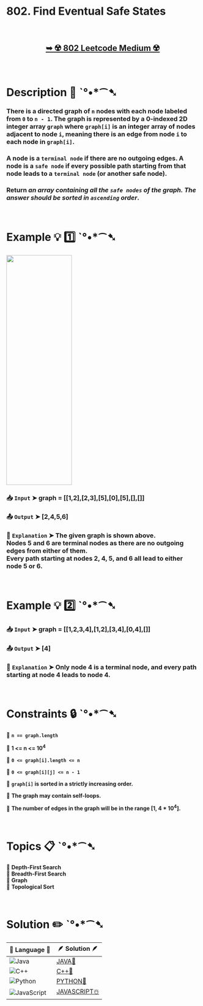 # 802. Find Eventual Safe States

</br>

<h2 align="center"> 

<a href="https://leetcode.com/problems/find-eventual-safe-states/description/?envType=daily-question&envId=2025-01-24"><strong>➥ ☢️ 802 Leetcode Medium ☢️ </strong></a>
</h2>

</br>

# Description 📜 ˋ°•*⁀➷

### There is a directed graph of `n` nodes with each node labeled from `0` to `n - 1`. The graph is represented by a 0-indexed 2D integer array `graph` where `graph[i]` is an integer array of nodes adjacent to node `i`, meaning there is an edge from node `i` to each node in `graph[i]`.

### A node is a `terminal node` if there are no outgoing edges. A node is a `safe node` if every possible path starting from that node leads to a `terminal node` (or another safe node).

### Return *an array containing all the `safe nodes` of the graph. The answer should be sorted in `ascending` order*.

</br>

# Example 💡 1️⃣ ˋ°•*⁀➷

<img src="https://github.com/user-attachments/assets/7b55c245-5e3d-4aec-9969-c0c1d79c73f2" width="171px" height="600px"/>

  ### 📥 `Input`  ➤ graph = [[1,2],[2,3],[5],[0],[5],[],[]]

  ### 📤 `Output`  ➤ [2,4,5,6]

  ### 🔦 `Explanation`  ➤ The given graph is shown above.</br> Nodes 5 and 6 are terminal nodes as there are no outgoing edges from either of them.</br> Every path starting at nodes 2, 4, 5, and 6 all lead to either node 5 or 6.

</br>

# Example 💡 2️⃣ ˋ°•*⁀➷

  ### 📥 `Input` ➤ graph = [[1,2,3,4],[1,2],[3,4],[0,4],[]]

  ### 📤 `Output`  ➤ [4]

  ### 🔦 `Explanation` ➤ Only node 4 is a terminal node, and every path starting at node 4 leads to node 4.

</br>

# Constraints 🔒 ˋ°•*⁀➷

🔹 **`n == graph.length`** </br>

🔹 **1 <= n <= 10<sup>4</sup>** </br>

🔹 **`0 <= graph[i].length <= n`** </br>

🔹 **`0 <= graph[i][j] <= n - 1`** </br>

🔹 **`graph[i]` is sorted in a strictly increasing order.** </br>

🔹 **The graph may contain self-loops.** </br>

🔹 **The number of edges in the graph will be in the range [1, 4 * 10<sup>4</sup>].** </br>

</br>

# Topics 📋 ˋ°•*⁀➷

🔸 **Depth-First Search**  </br>
🔸 **Breadth-First Search**  </br>
🔸 **Graph**  </br>
🔸 **Topological Sort**  </br>

</br>

# Solution ✏️ ˋ°•*⁀➷

| 📒 Language 📒  | 🪶 Solution 🪶 |
| ------------- | ------------- |
|  ![Java](https://img.shields.io/badge/java-%23ED8B00.svg?style=for-the-badge&logo=openjdk&logoColor=white)  | [JAVA🍁](https://github.com/Prakhar-002/LEETCODE/blob/main/%F0%9F%8D%84%20Daily%20Challenge%202025%20%F0%9F%8D%B3/%F0%9F%94%AC%20Examine%20Thoroughly%20%F0%9F%A7%AC/01%20Jan%20%F0%9F%AA%BC/24%20-%2001%20-%202025%20---%20802.%20Find%20Eventual%20Safe%20States%20%E2%98%83%EF%B8%8F%20%F0%9F%8D%81%20%F0%9F%8D%B0%20%F0%9F%8E%B2/%F0%9F%8D%81JAVA%20-%20802.%20Find%20Eventual%20Safe%20States.java) |
|  ![C++](https://img.shields.io/badge/c++-%2300599C.svg?style=for-the-badge&logo=c%2B%2B&logoColor=white)  | [C++🎲](https://github.com/Prakhar-002/LEETCODE/blob/main/%F0%9F%8D%84%20Daily%20Challenge%202025%20%F0%9F%8D%B3/%F0%9F%94%AC%20Examine%20Thoroughly%20%F0%9F%A7%AC/01%20Jan%20%F0%9F%AA%BC/24%20-%2001%20-%202025%20---%20802.%20Find%20Eventual%20Safe%20States%20%E2%98%83%EF%B8%8F%20%F0%9F%8D%81%20%F0%9F%8D%B0%20%F0%9F%8E%B2/%F0%9F%8E%B2CPP%20-%20802.%20Find%20Eventual%20Safe%20States.cpp)  |
|  ![Python](https://img.shields.io/badge/python-3670A0?style=for-the-badge&logo=python&logoColor=ffdd54)    | [PYTHON🍰](https://github.com/Prakhar-002/LEETCODE/blob/main/%F0%9F%8D%84%20Daily%20Challenge%202025%20%F0%9F%8D%B3/%F0%9F%94%AC%20Examine%20Thoroughly%20%F0%9F%A7%AC/01%20Jan%20%F0%9F%AA%BC/24%20-%2001%20-%202025%20---%20802.%20Find%20Eventual%20Safe%20States%20%E2%98%83%EF%B8%8F%20%F0%9F%8D%81%20%F0%9F%8D%B0%20%F0%9F%8E%B2/%F0%9F%8D%B0PYTHON%20-%20802.%20Find%20Eventual%20Safe%20States.py) |
| ![JavaScript](https://img.shields.io/badge/javascript-%23323330.svg?style=for-the-badge&logo=javascript&logoColor=%23F7DF1E)   | [JAVASCRIPT☃️](https://github.com/Prakhar-002/LEETCODE/blob/main/%F0%9F%8D%84%20Daily%20Challenge%202025%20%F0%9F%8D%B3/%F0%9F%94%AC%20Examine%20Thoroughly%20%F0%9F%A7%AC/01%20Jan%20%F0%9F%AA%BC/24%20-%2001%20-%202025%20---%20802.%20Find%20Eventual%20Safe%20States%20%E2%98%83%EF%B8%8F%20%F0%9F%8D%81%20%F0%9F%8D%B0%20%F0%9F%8E%B2/%E2%98%83%EF%B8%8FJAVASCRIPT%20-%20802.%20Find%20Eventual%20Safe%20States.js) |
